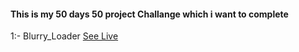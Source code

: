 <h4>This is my 50 days 50 project Challange which i want to complete</h4>

1:- Blurry_Loader <a href="https://ganeshparmar.github.io/50_Projects_Challange/Blurry_">See Live</a>
